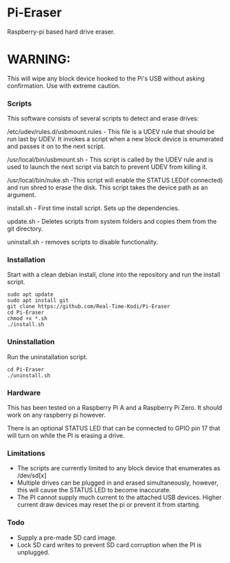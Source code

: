 # Pi-Eraser
Raspberry-pi based hard drive eraser.

# WARNING:
This will wipe any block device hooked to the Pi's USB without asking confirmation. Use with extreme caution.


### Scripts
This software consists of several scripts to detect and erase drives:

/etc/udev/rules.d/usbmount.rules - This file is a UDEV rule that should be run last by UDEV. It invokes a script when a new block device is enumerated and passes it on to the next script.

/usr/local/bin/usbmount.sh - This script is called by the UDEV rule and is used to launch the next script via batch to prevent UDEV from killing it.

/usr/local/bin/nuke.sh -This script will enable the STATUS LED(if connected) and run shred to erase the disk. This script takes the device path as an argument.

install.sh - First time install script. Sets up the dependencies.

update.sh - Deletes scripts from system folders and copies them from the git directory.

uninstall.sh - removes scripts to disable functionality.


### Installation
Start with a clean debian install, clone into the repository and run the install script.

```
sudo apt update
sudo apt install git
git clone https://github.com/Real-Time-Kodi/Pi-Eraser
cd Pi-Eraser
chmod +x *.sh
./install.sh
```

### Uninstallation
Run the uninstallation script.

```
cd Pi-Eraser
./uninstall.sh
```

### Hardware
This has been tested on a Raspberry Pi A and a Raspberry Pi Zero. It should work on any raspberry pi however.

There is an optional STATUS LED that can be connected to GPIO pin 17 that will turn on while the PI is erasing a drive.

### Limitations
 * The scripts are currently limited to any block device that enumerates as /dev/sd[x]
 * Multiple drives can be plugged in and erased simultaneously, however, this will cause the STATUS LED to become inaccurate.
 * The PI cannot supply much current to the attached USB devices. Higher current draw devices may reset the pi or prevent it from starting.
 
### Todo
 * Supply a pre-made SD card image.
 * Lock SD card writes to prevent SD card corruption when the PI is unplugged.
